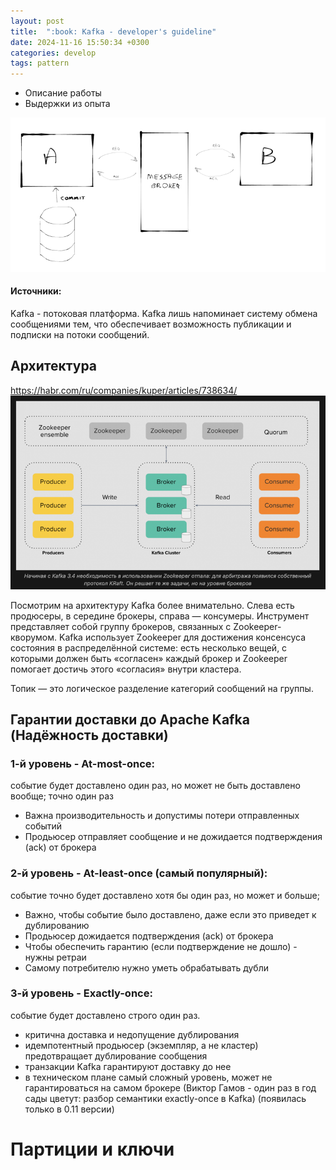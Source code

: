 ```yaml
---
layout: post
title:  ":book: Kafka - developer's guideline"
date: 2024-11-16 15:50:34 +0300
categories: develop
tags: pattern
---
```


- Описание работы
- Выдержки из опыта


![img.png](../assets/images/img.png)

#### **Источники:**

Kafka - потоковая платформа. Kafka лишь напоминает систему обмена сообщениями тем, что обеспечивает
возможность публикации и подписки на потоки сообщений.

## Архитектура


https://habr.com/ru/companies/kuper/articles/738634/
![img.png](../assets/images/kafka-architecture.png)

Посмотрим на архитектуру Kafka более внимательно. Слева есть продюсеры, в середине брокеры, справа — консумеры. Инструмент представляет собой группу брокеров, связанных с Zookeeper-кворумом. Kafka использует Zookeeper для достижения консенсуса состояния в распределённой системе: есть несколько вещей, с которыми должен быть «согласен» каждый брокер и Zookeeper помогает достичь этого «согласия» внутри кластера.

Топик — это логическое разделение категорий сообщений на группы.

## Гарантии доставки до Apache Kafka (Надёжность доставки)


### 1-й уровень - At-most-once:
событие будет доставлено один раз, но может не быть доставлено вообще;
точно один раз

- Важна производительность и допустимы потери отправленных событий
- Продьюсер отправляет сообщение и не дожидается подтверждения (ack) от брокера

### 2-й уровень - At-least-once (самый популярный):
событие точно будет доставлено хотя бы один раз, но может и больше;

- Важно, чтобы событие было доставлено, даже если это приведет к дублированию
- Продьюсер дожидается подтверждения (ack) от брокера
- Чтобы обеспечить гарантию (если подтверждение не дошло) - нужны ретраи
- Самому потребителю нужно уметь обрабатывать дубли

### 3-й уровень - Exactly-once:
событие будет доставлено строго один раз.

- критична доставка и недопущение дублирования
- идемпотентный продьюсер (экземпляр, а не кластер) предотвращает дублирование сообщения
- транзакции Kafka гарантируют доставку до нее
- в техническом плане самый сложный уровень, может не гарантироваться на самом брокере
  (Виктор Гамов - один раз в год сады цветут: разбор семантики exactly-once в Kafka)
  (появилась только в 0.11 версии)

# Партиции и ключи

